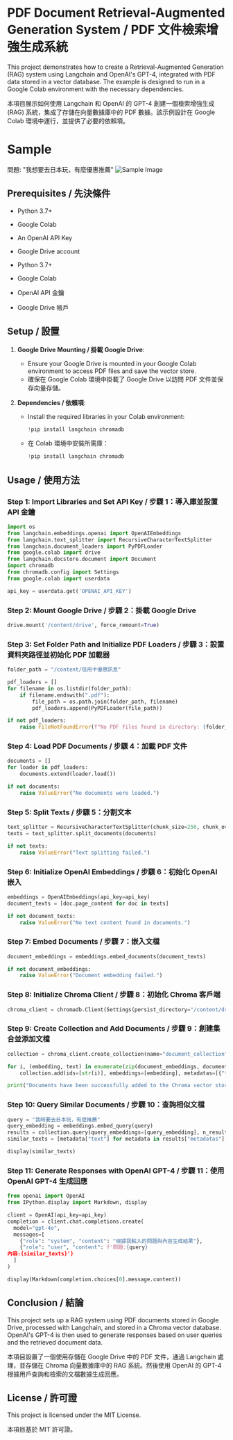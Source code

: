 
# PDF Document Retrieval-Augmented Generation System / PDF 文件檢索增強生成系統

This project demonstrates how to create a Retrieval-Augmented Generation (RAG) system using Langchain and OpenAI's GPT-4, integrated with PDF data stored in a vector database. The example is designed to run in a Google Colab environment with the necessary dependencies.

本項目展示如何使用 Langchain 和 OpenAI 的 GPT-4 創建一個檢索增強生成 (RAG) 系統，集成了存儲在向量數據庫中的 PDF 數據。該示例設計在 Google Colab 環境中運行，並提供了必要的依賴項。

# Sample
問題: "我想要去日本玩，有麼優惠推薦"
![Sample Image](https://github.com/dimanyen/card-benefits/blob/main/sample.png?raw=true)

## Prerequisites / 先決條件

- Python 3.7+
- Google Colab
- An OpenAI API Key
- Google Drive account

- Python 3.7+
- Google Colab
- OpenAI API 金鑰
- Google Drive 帳戶

## Setup / 設置

1. **Google Drive Mounting / 掛載 Google Drive**:
   - Ensure your Google Drive is mounted in your Google Colab environment to access PDF files and save the vector store.
   - 確保在 Google Colab 環境中掛載了 Google Drive 以訪問 PDF 文件並保存向量存儲。

2. **Dependencies / 依賴項**:
   - Install the required libraries in your Colab environment:
     ```python
     !pip install langchain chromadb
     ```
   - 在 Colab 環境中安裝所需庫：
     ```python
     !pip install langchain chromadb
     ```

## Usage / 使用方法

### Step 1: Import Libraries and Set API Key / 步驟 1：導入庫並設置 API 金鑰

```python
import os
from langchain.embeddings.openai import OpenAIEmbeddings
from langchain.text_splitter import RecursiveCharacterTextSplitter
from langchain.document_loaders import PyPDFLoader
from google.colab import drive
from langchain.docstore.document import Document
import chromadb
from chromadb.config import Settings
from google.colab import userdata

api_key = userdata.get('OPENAI_API_KEY')
```

### Step 2: Mount Google Drive / 步驟 2：掛載 Google Drive

```python
drive.mount('/content/drive', force_remount=True)
```

### Step 3: Set Folder Path and Initialize PDF Loaders / 步驟 3：設置資料夾路徑並初始化 PDF 加載器

```python
folder_path = "/content/信用卡優惠訊息"

pdf_loaders = []
for filename in os.listdir(folder_path):
    if filename.endswith(".pdf"):
        file_path = os.path.join(folder_path, filename)
        pdf_loaders.append(PyPDFLoader(file_path))

if not pdf_loaders:
    raise FileNotFoundError(f"No PDF files found in directory: {folder_path}")
```

### Step 4: Load PDF Documents / 步驟 4：加載 PDF 文件

```python
documents = []
for loader in pdf_loaders:
    documents.extend(loader.load())

if not documents:
    raise ValueError("No documents were loaded.")
```

### Step 5: Split Texts / 步驟 5：分割文本

```python
text_splitter = RecursiveCharacterTextSplitter(chunk_size=250, chunk_overlap=30)
texts = text_splitter.split_documents(documents)

if not texts:
    raise ValueError("Text splitting failed.")
```

### Step 6: Initialize OpenAI Embeddings / 步驟 6：初始化 OpenAI 嵌入

```python
embeddings = OpenAIEmbeddings(api_key=api_key)
document_texts = [doc.page_content for doc in texts]

if not document_texts:
    raise ValueError("No text content found in documents.")
```

### Step 7: Embed Documents / 步驟 7：嵌入文檔

```python
document_embeddings = embeddings.embed_documents(document_texts)

if not document_embeddings:
    raise ValueError("Document embedding failed.")
```

### Step 8: Initialize Chroma Client / 步驟 8：初始化 Chroma 客戶端

```python
chroma_client = chromadb.Client(Settings(persist_directory="/content/drive/MyDrive/vector_store"))
```

### Step 9: Create Collection and Add Documents / 步驟 9：創建集合並添加文檔

```python
collection = chroma_client.create_collection(name="document_collection")

for i, (embedding, text) in enumerate(zip(document_embeddings, document_texts)):
    collection.add(ids=[str(i)], embeddings=[embedding], metadatas=[{"text": text}])

print("Documents have been successfully added to the Chroma vector store.")
```

### Step 10: Query Similar Documents / 步驟 10：查詢相似文檔

```python
query = "我時要去日本玩，有麼推薦"
query_embedding = embeddings.embed_query(query)
results = collection.query(query_embeddings=[query_embedding], n_results=5)
similar_texts = [metadata["text"] for metadata in results["metadatas"][0]]

display(similar_texts)
```

### Step 11: Generate Responses with OpenAI GPT-4 / 步驟 11：使用 OpenAI GPT-4 生成回應

```python
from openai import OpenAI
from IPython.display import Markdown, display

client = OpenAI(api_key=api_key)
completion = client.chat.completions.create(
  model="gpt-4o",
  messages=[
    {"role": "system", "content": "根據我輸入的問題與內容生成結果"},
    {"role": "user", "content": f'問題:{query}
內容:{similar_texts}'}
  ]
)

display(Markdown(completion.choices[0].message.content))
```

## Conclusion / 結論

This project sets up a RAG system using PDF documents stored in Google Drive, processed with Langchain, and stored in a Chroma vector database. OpenAI's GPT-4 is then used to generate responses based on user queries and the retrieved document data.

本項目設置了一個使用存儲在 Google Drive 中的 PDF 文件，通過 Langchain 處理，並存儲在 Chroma 向量數據庫中的 RAG 系統。然後使用 OpenAI 的 GPT-4 根據用戶查詢和檢索的文檔數據生成回應。

## License / 許可證

This project is licensed under the MIT License.

本項目基於 MIT 許可證。
